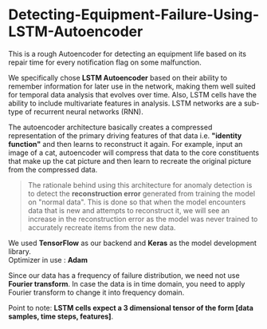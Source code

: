 # Detecting-Equipment-Failure-Using-LSTM-Autoencoder

This is a rough Autoencoder for detecting an equipment life based on its repair time for every notification flag on some malfunction. 

We specifically chose **LSTM Autoencoder** based on their ability to remember information for later use in the network, making them well suited for temporal data analysis that evolves over time. Also, LSTM cells have the ability to include multivariate features in analysis. LSTM networks are a sub-type of recurrent neural networks (RNN). 

The autoencoder architecture basically creates a compressed representation of the primary driving features of that data i.e. **"identity function"** and then learns to reconstruct it again. For example, input an image of a cat, autoencoder will compress that data to the core constituents that make up the cat picture and then learn to recreate the original picture from the compressed data.

>The rationale behind using this architecture for anomaly detection is to detect the **reconstruction error** generated from training the model on "normal data". This is done so that when the model encounters data that is new and attempts to reconstruct it, we will see an increase in the reconstruction error as the model was never trained to accurately recreate items from the new data.

We used **TensorFlow** as our backend and **Keras** as the model development library.
<br> Optimizer in use : **Adam** </br>

Since our data has a frequency of failure distribution, we need not use **Fourier transform**. In case the data is in time domain, you need to apply Fourier transform to change it into frequency domain.

Point to note: **LSTM cells expect a 3 dimensional tensor of the form [data samples, time steps, features]**. 

